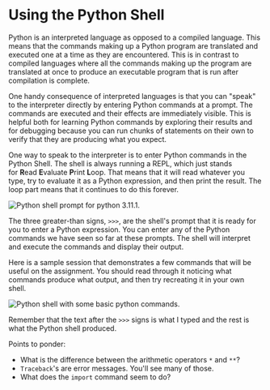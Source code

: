 # Using the Python Shell

Python is an interpreted language as opposed to a compiled language.
This means that the commands making up a Python program are translated
and executed one at a time as they are encountered. This is in contrast
to compiled languages where all the commands making up the program are
translated at once to produce an executable program that is run after
compilation is complete.

One handy consequence of interpreted languages is that you can "speak"
to the interpreter directly by entering Python commands at a prompt. The
commands are executed and their effects are immediately visible. This is
helpful both for learning Python commands by exploring their results and
for debugging because you can run chunks of statements on their own to
verify that they are producing what you expect.

One way to speak to the interpreter is to enter Python commands in the
Python Shell. The shell is always running a REPL, which just stands
for **R**ead **E**valuate **P**rint **L**oop. That means that it will
read whatever you type, try to evaluate it as a Python expression, and
then print the result. The loop part means that it continues to do this
forever.

![Python shell prompt for python
3.11.1.](14_python_shell.png)

The three greater-than signs, `>>>`, are the shell's prompt that it is
ready for you to enter a Python expression. You can enter any of the
Python commands we have seen so far at these prompts. The shell will
interpret and execute the commands and display their output.

Here is a sample session that demonstrates a few commands that will be
useful on the assignment. You should read through it noticing what
commands produce what output, and then try recreating it in your own
shell.

![Python shell with some basic python
commands.](14_python_shell_eg.png)

Remember that the text after the `>>>` signs is what I typed and the
rest is what the Python shell produced.

Points to ponder:

-   What is the difference between the arithmetic
    operators `*` and `**`?
-   `Traceback`'s are error messages. You'll see many of those.
-   What does the `import` command seem to do?

